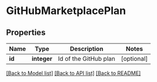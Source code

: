 # GitHubMarketplacePlan

## Properties
Name | Type | Description | Notes
------------ | ------------- | ------------- | -------------
**id** | **integer** | Id of the GitHub plan | [optional] 

[[Back to Model list]](../README.md#documentation-for-models) [[Back to API list]](../README.md#documentation-for-api-endpoints) [[Back to README]](../README.md)

